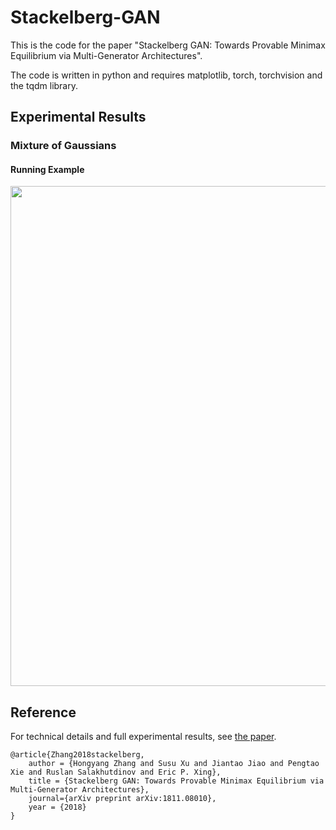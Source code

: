 # Stackelberg-GAN
This is the code for the paper "Stackelberg GAN: Towards Provable Minimax Equilibrium via Multi-Generator Architectures".

The code is written in python and requires matplotlib, torch, torchvision and the tqdm library.

## Experimental Results

### Mixture of Gaussians

#### Running Example
<p align="center">
    <img src="example.png" width="800"\>
</p>

## Reference
For technical details and full experimental results, see [the paper](https://arxiv.org/abs/1811.08010).
```
@article{Zhang2018stackelberg, 
	author = {Hongyang Zhang and Susu Xu and Jiantao Jiao and Pengtao Xie and Ruslan Salakhutdinov and Eric P. Xing}, 
	title = {Stackelberg GAN: Towards Provable Minimax Equilibrium via Multi-Generator Architectures}, 
	journal={arXiv preprint arXiv:1811.08010},
	year = {2018}
}
